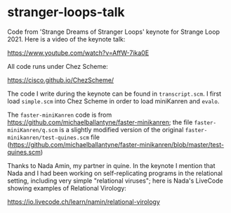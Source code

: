 # stranger-loops-talk

Code from 'Strange Dreams of Stranger Loops' keynote for Strange Loop 2021.  Here is a video of the keynote talk:

https://www.youtube.com/watch?v=AffW-7ika0E


All code runs under Chez Scheme:

https://cisco.github.io/ChezScheme/


The code I write during the keynote can be found in `transcript.scm`.  I first load `simple.scm` into Chez Scheme in order to load miniKanren and `evalo`.


The `faster-miniKanren` code is from https://github.com/michaelballantyne/faster-minikanren; the file `faster-miniKanren/q.scm` is a slightly modified version of the original `faster-minikanren/test-quines.scm` file (https://github.com/michaelballantyne/faster-minikanren/blob/master/test-quines.scm)


Thanks to Nada Amin, my partner in quine.  In the keynote I mention that Nada and I had been working on self-replicating programs in the relational setting, including very simple "relational viruses"; here is Nada's LiveCode showing examples of Relational Virology:

https://io.livecode.ch/learn/namin/relational-virology